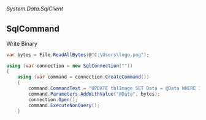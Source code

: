 ###### System.Data.SqlClient
## SqlCommand

Write Binary
``` csharp
var bytes = File.ReadAllBytes(@"C:\Users\logo.png");

using (var connection = new SqlConnection(""))
{
    using (var command = connection.CreateCommand())
    {
        command.CommandText = "UPDATE tblImage SET Data = @Data WHERE ID = 3";
        command.Parameters.AddWithValue("@Data", bytes);
        connection.Open();
        command.ExecuteNonQuery();
    }

```
